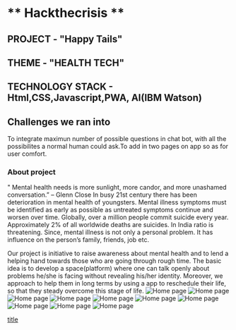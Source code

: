 # ** Hackthecrisis **

## PROJECT - "Happy Tails"

## THEME - "HEALTH TECH"

## TECHNOLOGY STACK - Html,CSS,Javascript,PWA, AI(IBM Watson)

## Challenges we ran into
To integrate maximun number of possible questions in chat bot, with all the possibilites a normal human could ask.To add in two pages on app so as for user comfort.


### About project
" Mental health needs is more sunlight, more candor, and more unashamed conversation.” – Glenn Close
In busy 21st century there has been deterioration in mental health of youngsters. 
Mental illness symptoms must be identified as early as possible as untreated symptoms continue and worsen over time.
Globally, over a million people commit suicide every year. Approximately 2% of all worldwide deaths are suicides. In India ratio is threatening. Since, mental illness is not only a personal problem. It has influence on the person’s family, friends, job etc.

Our project is initiative to raise awareness about mental health and to lend a helping hand towards those who are going through rough time. The basic idea is to develop a space(platform) where one can talk openly about problems he/she is facing without revealing his/her identity. Moreover, we approach to help them in long terms by using a app to reschedule their life, so that they steady overcome this stage of life.
![Home page](1.jpg)
![Home page](2.jpg)
![Home page](3.jpg)
![Home page](4.jpg)
![Home page](5.jpg)
![Home page](6.jpg)
![Home page](7.jpg)
![Home page](8.jpg)
![Home page](9.jpg)
![Home page](10.jpg)

[title](https://lovekesh-gh.github.io/)